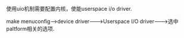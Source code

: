 使用uio机制需要配置内核，使能userspace i/o driver.

make menuconfig-->device driver--->Userspace I/O driver--->选中paltform相关的选项.